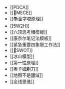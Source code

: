 - [[PDCA]]
- [[🔡MECE]]
- [[📚金字塔原理]]
- [[5W2H]]
- [[六顶思考帽模板]]
- [[康奈尔笔记法模板]]
- [[紧急重要四象限工作法]]
- [[🔡SWOT]]
- [[冰山模型]]
- [[第一性原理]]
- [[奥卡姆剃刀]]
- [[地图不是疆域]]
- [[金线思维]]